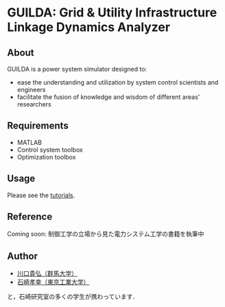 # GUILDA: Grid & Utility Infrastructure Linkage Dynamics Analyzer

## About
GUILDA is a power system simulator designed to:
- ease the understanding and utilization by system control scientists and engineers
- facilitate the fusion of knowledge and wisdom of different areas' researchers

## Requirements
- MATLAB
- Control system toolbox
- Optimization toolbox

## Usage
Please see the [tutorials](https://guilda-dev.github.io/guilda-doc/).

## Reference
Coming soon: 制御工学の立場から見た電力システム工学の書籍を執筆中

## Author
- [川口貴弘（群馬大学）](http://hashi-lab.ei.st.gunma-u.ac.jp/~hashimotos/member/kawaguchi/)
- [石崎孝幸（東京工業大学）](https://lim.ishizaki-lab.jp)

と，石崎研究室の多くの学生が携わっています．